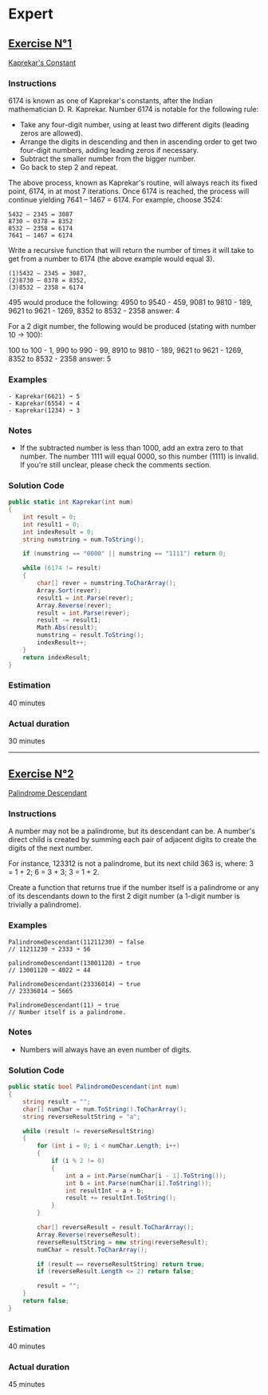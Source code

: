 # Expert

## <u>Exercise N°1</u>

[Kaprekar's Constant](https://edabit.com/challenge/uBswCFuxdMML98mPa)

### Instructions
6174 is known as one of Kaprekar's constants, after the Indian mathematician D. R. Kaprekar. Number 6174 is notable for the following rule:

- Take any four-digit number, using at least two different digits (leading zeros are allowed).
- Arrange the digits in descending and then in ascending order to get two four-digit numbers, adding leading zeros if necessary.
- Subtract the smaller number from the bigger number.
- Go back to step 2 and repeat.

The above process, known as Kaprekar's routine, will always reach its fixed point, 6174, in at most 7 iterations. Once 6174 is reached, the process will continue yielding 7641 – 1467 = 6174. For example, choose 3524:
```
5432 – 2345 = 3087
8730 – 0378 = 8352
8532 – 2358 = 6174
7641 – 1467 = 6174
```
Write a recursive function that will return the number of times it will take to get from a number to 6174 (the above example would equal 3).
```
(1)5432 – 2345 = 3087,
(2)8730 – 0378 = 8352,
(3)8532 – 2358 = 6174
```
495 would produce the following: 4950 to 9540 - 459, 9081 to 9810 - 189, 9621 to 9621 - 1269, 8352 to 8532 - 2358 answer: 4

For a 2 digit number, the following would be produced (stating with number 10 -> 100):

100 to 100 - 1, 990 to 990 - 99, 8910 to 9810 - 189, 9621 to 9621 - 1269, 8352 to 8532 - 2358 answer: 5

### Examples
```
- Kaprekar(6621) ➞ 5
- Kaprekar(6554) ➞ 4
- Kaprekar(1234) ➞ 3
```
### Notes
- If the subtracted number is less than 1000, add an extra zero to that number. The number 1111 will equal 0000, so this number (1111) is invalid. If you're still unclear, please check the comments section.

### Solution Code  
```cs
public static int Kaprekar(int num)
{
    int result = 0;
    int result1 = 0;
    int indexResult = 0;
    string numstring = num.ToString();

    if (numstring == "0000" || numstring == "1111") return 0;

    while (6174 != result)
    {
        char[] rever = numstring.ToCharArray();
        Array.Sort(rever);
        result1 = int.Parse(rever);
        Array.Reverse(rever);
        result = int.Parse(rever);
        result -= result1;
        Math.Abs(result);
        numstring = result.ToString();
        indexResult++;
    }
    return indexResult;
}
```

### Estimation
40 minutes

### Actual duration
30 minutes

<hr>

## <u>Exercise N°2</u>

[Palindrome Descendant](https://edabit.com/challenge/PvCD5nSYy3Dnvnfcq)

### Instructions
A number may not be a palindrome, but its descendant can be. A number's direct child is created by summing each pair of adjacent digits to create the digits of the next number.

For instance, 123312 is not a palindrome, but its next child 363 is, where: 3 = 1 + 2; 6 = 3 + 3; 3 = 1 + 2.

Create a function that returns true if the number itself is a palindrome or any of its descendants down to the first 2 digit number (a 1-digit number is trivially a palindrome).

### Examples
```
PalindromeDescendant(11211230) ➞ false
// 11211230 ➞ 2333 ➞ 56

palindromeDescendant(13001120) ➞ true
// 13001120 ➞ 4022 ➞ 44

PalindromeDescendant(23336014) ➞ true
// 23336014 ➞ 5665

PalindromeDescendant(11) ➞ true
// Number itself is a palindrome.
```
### Notes
- Numbers will always have an even number of digits.

### Solution Code  

```cs
public static bool PalindromeDescendant(int num)
{
    string result = "";
    char[] numChar = num.ToString().ToCharArray();
    string reverseResultString = "a";

    while (result != reverseResultString)
    {
        for (int i = 0; i < numChar.Length; i++)
        {
            if (i % 2 != 0)
            {
                int a = int.Parse(numChar[i - 1].ToString());
                int b = int.Parse(numChar[i].ToString());
                int resultInt = a + b;
                result += resultInt.ToString();
            }
        }

        char[] reverseResult = result.ToCharArray();
        Array.Reverse(reverseResult);
        reverseResultString = new string(reverseResult);
        numChar = result.ToCharArray();

        if (result == reverseResultString) return true;
        if (reverseResult.Length <= 2) return false;

        result = "";
    }
    return false;
}
```

### Estimation
40 minutes

### Actual duration
45 minutes